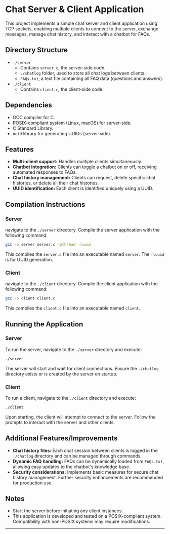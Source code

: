 # Chat Server & Client Application

This project implements a simple chat server and client application using TCP sockets, enabling multiple clients to connect to the server, exchange messages, manage chat history, and interact with a chatbot for FAQs.

## Directory Structure

- `./server`
  - Contains `server.c`, the server-side code.
  - `./chatlog` folder, used to store all chat logs between clients.
  - `FAQs.txt`, a text file containing all FAQ data (questions and answers).
- `./client`
  - Contains `client.c`, the client-side code.

## Dependencies

- GCC compiler for C.
- POSIX-compliant system (Linux, macOS) for server-side.
- C Standard Library.
- `uuid` library for generating UUIDs (server-side).

## Features

- **Multi-client support:** Handles multiple clients simultaneously.
- **Chatbot integration:** Clients can toggle a chatbot on or off, receiving automated responses to FAQs.
- **Chat history management:** Clients can request, delete specific chat histories, or delete all their chat histories.
- **UUID identification:** Each client is identified uniquely using a UUID.

## Compilation Instructions

### Server
navigate to the `./server` directory.
Compile the server application with the following command:

```bash
gcc -o server server.c -pthread -luuid
```

This compiles the `server.c` file into an executable named `server`. The `-luuid` is for UUID generation.

### Client
navigate to the `./client` directory.
Compile the client application with the following command:

```bash
gcc -o client client.c
```

This compiles the `client.c` file into an executable named `client`.

## Running the Application

### Server
To run the server, navigate to the `./server` directory and execute:

```bash
./server
```

The server will start and wait for client connections. Ensure the `./chatlog` directory exists or is created by the server on startup.

### Client

To run a client, navigate to the `./client` directory and execute:

```bash
./client
```

Upon starting, the client will attempt to connect to the server. Follow the prompts to interact with the server and other clients.

## Additional Features/Improvements

- **Chat history files:** Each chat session between clients is logged in the `./chatlog` directory and can be managed through commands.
- **Dynamic FAQ handling:** FAQs can be dynamically loaded from `FAQs.txt`, allowing easy updates to the chatbot's knowledge base.
- **Security considerations:** Implements basic measures for secure chat history management. Further security enhancements are recommended for production use.

## Notes

- Start the server before initiating any client instances.
- This application is developed and tested on a POSIX-compliant system. Compatibility with non-POSIX systems may require modifications.

---
 